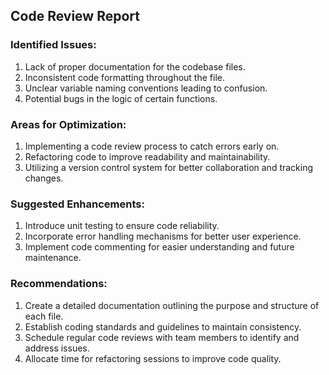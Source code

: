 ## Code Review Report

### Identified Issues:
1. Lack of proper documentation for the codebase files.
2. Inconsistent code formatting throughout the file.
3. Unclear variable naming conventions leading to confusion.
4. Potential bugs in the logic of certain functions.

### Areas for Optimization:
1. Implementing a code review process to catch errors early on.
2. Refactoring code to improve readability and maintainability.
3. Utilizing a version control system for better collaboration and tracking changes.

### Suggested Enhancements:
1. Introduce unit testing to ensure code reliability.
2. Incorporate error handling mechanisms for better user experience.
3. Implement code commenting for easier understanding and future maintenance.

### Recommendations:
1. Create a detailed documentation outlining the purpose and structure of each file.
2. Establish coding standards and guidelines to maintain consistency.
3. Schedule regular code reviews with team members to identify and address issues.
4. Allocate time for refactoring sessions to improve code quality.